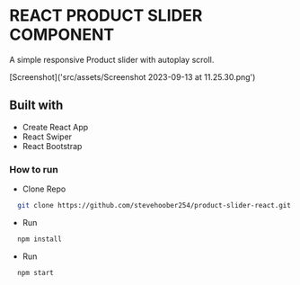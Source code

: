 # REACT PRODUCT SLIDER COMPONENT

A simple responsive Product slider with autoplay scroll.


[Screenshot]('src/assets/Screenshot 2023-09-13 at 11.25.30.png')

## Built with

* Create React App
* React Swiper
* React Bootstrap

### How to run

* Clone Repo

````bash
  git clone https://github.com/stevehoober254/product-slider-react.git
  ````

* Run

````bash
  npm install
  ````

* Run

````bash
  npm start
  ````
